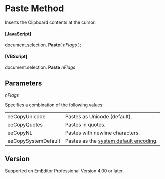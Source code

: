 # Paste Method

Inserts the Clipboard contents at the cursor.

#### \[JavaScript\]

document.selection. **Paste**( _nFlags_ );

#### \[VBScript\]

document.selection. **Paste** _nFlags_

## Parameters

_nFlags_

Specifies a combination of the following values:

|     |     |
| --- | --- |
| eeCopyUnicode | Pastes as Unicode (default). |
| eeCopyQuotes | Pastes in quotes. |
| eeCopyNL | Pastes with newline characters. |
| eeCopySystemDefault | Pastes as the [system default encoding](../../glossary/index). |

## Version

Supported on EmEditor Professional Version 4.00 or later.